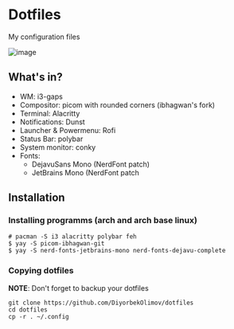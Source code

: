# Dotfiles

My configuration files

![image](https://user-images.githubusercontent.com/77888898/169022586-db1f250c-323a-4110-8635-84e65251eb61.png)

## What's in?
* WM: i3-gaps
* Compositor: picom with rounded corners (ibhagwan's fork)
* Terminal: Alacritty
* Notifications: Dunst
* Launcher & Powermenu: Rofi
* Status Bar: polybar
* System monitor: conky
* Fonts:
  + DejavuSans Mono (NerdFont patch)
  + JetBrains Mono (NerdFont patch

## Installation

### Installing programms (arch and arch base linux)
```
# pacman -S i3 alacritty polybar feh 
$ yay -S picom-ibhagwan-git
$ yay -S nerd-fonts-jetbrains-mono nerd-fonts-dejavu-complete
```

### Copying dotfiles
**NOTE**: Don't forget to backup your dotfiles

```
git clone https://github.com/DiyorbekOlimov/dotfiles
cd dotfiles
cp -r . ~/.config 
```
